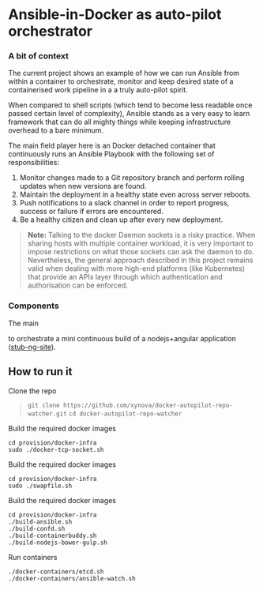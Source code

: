 # Ansible-in-Docker as auto-pilot orchestrator

### A bit of context
The current project shows an example of how we can run Ansible from within a container to orchestrate, monitor and keep desired state of a containerised work pipeline in a a truly auto-pilot spirit.

When compared to shell scripts (which tend to become less readable once passed certain level of complexity), Ansible stands as a very easy to learn framework that can do all mighty things while keeping infrastructure overhead to a bare minimum. 

The main field player here is an Docker detached container that continuously runs an Ansible Playbook with the following set of responsibilities:
 
1. Monitor changes made to a Git repository branch and perform  rolling updates when new versions are found. 
3. Maintain the deployment in a healthy state even across server reboots.
4. Push notifications to a slack channel in order to report progress, success or failure if errors are encountered.
5. Be a healthy citizen and clean up after every new deployment.

> **Note:** Talking to the docker Daemon sockets is a risky practice. When sharing hosts with multiple container workload, it is very important to impose restrictions on what those sockets can ask the daemon to do. Nevertheless, the general approach described in this project remains valid when dealing with more high-end platforms (like Kubernetes) that provide an APIs layer through which authentication and authorisation can be enforced. 


### Components
The main 



to orchestrate a mini continuous build of a nodejs+angular application ([stub-ng-site](https://github.com/xynova/stub-ng-site)).


## How to run it

Clone the repo
>    `` git clone https://github.com/xynova/docker-autopilot-repo-watcher.git ``
>    `` cd docker-autopilot-repo-watcher ``

Build the required docker images

``` shell
cd provision/docker-infra
sudo ./docker-tcp-socket.sh
```
Build the required docker images

``` shell
cd provision/docker-infra
sudo ./swapfile.sh
```


Build the required docker images

``` shell
cd provision/docker-infra
./build-ansible.sh
./build-confd.sh
./build-containerbuddy.sh
./build-nodejs-bower-gulp.sh
```

Run containers

``` shell
./docker-containers/etcd.sh
./docker-containers/ansible-watch.sh 
```

